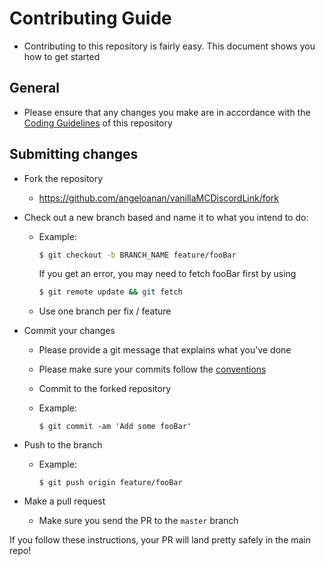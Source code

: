 # Contributing Guide

- Contributing to this repository is fairly easy. This document shows you how to get started

## General
<!-- - The [Codebase Structure](/CODEBASE_STRUCTURE.md) has detailed information about how the various files in this project are structured -->
- Please ensure that any changes you make are in accordance with the [Coding Guidelines](/CODING_GUIDELINES.md) of this repository

## Submitting changes

- Fork the repository
  - <https://github.com/angeloanan/vanillaMCDiscordLink/fork>
- Check out a new branch based and name it to what you intend to do:
  - Example:

    ````bash
    $ git checkout -b BRANCH_NAME feature/fooBar
    ````

    If you get an error, you may need to fetch fooBar first by using

    ````bash
    $ git remote update && git fetch
    ````

  - Use one branch per fix / feature
- Commit your changes
  - Please provide a git message that explains what you've done
  - Please make sure your commits follow the [conventions](https://gist.github.com/robertpainsi/b632364184e70900af4ab688decf6f53#file-commit-message-guidelines-md)
  - Commit to the forked repository
  - Example:

    ````
    $ git commit -am 'Add some fooBar'
    ````

- Push to the branch
  - Example:

    ````
    $ git push origin feature/fooBar
    ````

- Make a pull request
  - Make sure you send the PR to the <code>master</code> branch
  <!-- - Travis CI is watching you! -->

If you follow these instructions, your PR will land pretty safely in the main repo!
